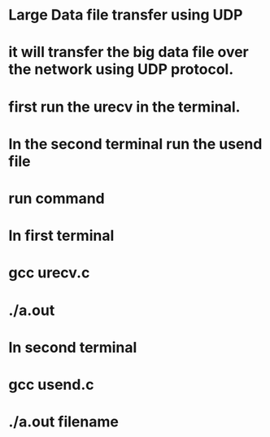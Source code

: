 # Large Data file transfer using UDP

# it will transfer the big data file over the network using UDP protocol.
# first run the urecv in the terminal.
# In the second terminal run the usend file

# run command
# In first terminal
# gcc urecv.c
# ./a.out

# In second terminal
# gcc usend.c
# ./a.out filename

